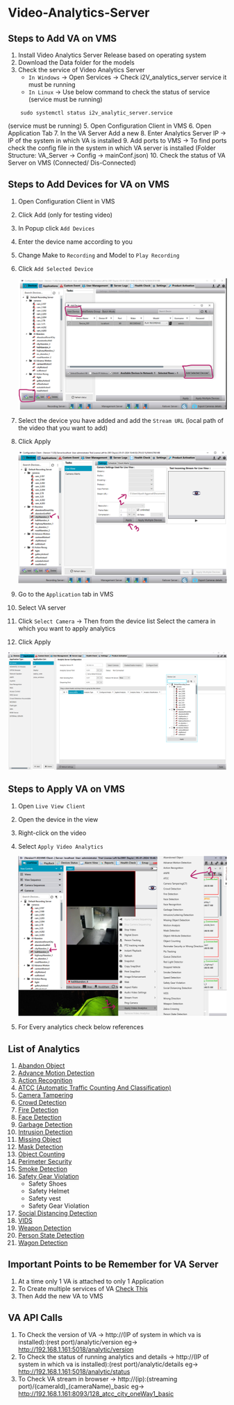 # Video-Analytics-Server
## Steps to Add VA on VMS
1. Install Video Analytics Server Release based on operating system
2. Download the Data folder for the models
3. Check the service of Video Analytics Server
   - `In Windows` -> Open Services -> Check i2V_analytics_server service it must be running
   - `In Linux` -> Use below command to check the status of service (service must be running)
```
    sudo systemctl status i2v_analytic_server.service
```
(service must be running)
5. Open Configuration Client in VMS
6. Open Application Tab
7. In the VA Server Add a new
8. Enter Analytics Server IP -> IP of the system in which VA is installed
9. Add ports to VMS -> To find ports check the config file in the system in which VA server is installed (Folder Structure: VA_Server -> Config -> mainConf.json)
10. Check the status of VA Server on VMS (Connected/ Dis-Connected)

## Steps to Add Devices for VA on VMS
1. Open Configuration Client in VMS
2. Click Add (only for testing video)
3. In Popup click `Add Devices`
4. Enter the device name according to you
5. Change Make to `Recording` and Model to `Play Recording`
6. Click `Add Selected Device`

   ![image](https://github.com/ayushaggarwalI2V/Video-Analytics-Server/blob/main/01%20Abandon%20Object%20Detection/images/vms.png "VMS image")
   
7. Select the device you have added and add the `Stream URL` (local path of the video that you want to add)
8. Click Apply

   ![image](https://github.com/ayushaggarwalI2V/Video-Analytics-Server/blob/main/01%20Abandon%20Object%20Detection/images/vms2.png "VMS image")

9. Go to the `Application` tab in VMS
10. Select VA server
11. Click `Select Camera` -> Then from the device list Select the camera in which you want to apply analytics
12. Click Apply

   ![image](https://github.com/ayushaggarwalI2V/Video-Analytics-Server/blob/main/01%20Abandon%20Object%20Detection/images/va.png "VMS image")
   
## Steps to Apply VA on VMS
1. Open `Live View Client`
2. Open the device in the view
3. Right-click on the video
4. Select `Apply Video Analytics`

   ![image](https://github.com/ayushaggarwalI2V/Video-Analytics-Server/blob/main/01%20Abandon%20Object%20Detection/images/lv.png "VMS image")
   
5. For Every analytics check below references
   
## List of Analytics
1. [Abandon Object](https://github.com/ayushaggarwalI2V/Video-Analytics-Server/tree/main/01%20Abandon%20Object%20Detection)
2. [Advance Motion Detection](https://github.com/ayushaggarwalI2V/Video-Analytics-Server/tree/main/02%20Advance%20Motion)
3. [Action Recognition](https://github.com/ayushaggarwalI2V/Video-Analytics-Server/tree/main/03%20Action%20Recognition)
4. [ATCC (Automatic Traffic Counting And Classification)]()
5. [Camera Tampering](https://github.com/ayushaggarwalI2V/Video-Analytics-Server/tree/main/05%20Camera%20Tampering)
6. [Crowd Detection](https://github.com/ayushaggarwalI2V/Video-Analytics-Server/tree/main/06%20Crowd%20Detection)
7. [Fire Detection](https://github.com/ayushaggarwalI2V/Video-Analytics-Server/tree/main/07%20Fire%20Detection)
8. [Face Detection](https://github.com/ayushaggarwalI2V/Video-Analytics-Server/tree/main/08%20Face%20Detection)
9. [Garbage Detection](https://github.com/ayushaggarwalI2V/Video-Analytics-Server/tree/main/09%20Garbage%20Detection)
10. [Intrusion Detection](https://github.com/ayushaggarwalI2V/Video-Analytics-Server/tree/main/10%20Intrusion%20Detection)
11. [Missing Object](https://github.com/ayushaggarwalI2V/Video-Analytics-Server/tree/main/11%20Missing%20Object%20Detection)
12. [Mask Detection](https://github.com/ayushaggarwalI2V/Video-Analytics-Server/tree/main/12%20Mask%20detection)
13. [Object Counting](https://github.com/ayushaggarwalI2V/Video-Analytics-Server/tree/main/13%20Object%20Counting)
14. [Perimeter Security](https://github.com/ayushaggarwalI2V/Video-Analytics-Server/tree/main/14%20Perimeter%20Security)
15. [Smoke Detection](https://github.com/ayushaggarwalI2V/Video-Analytics-Server/tree/main/15%20Smoke%20Detection)
16. [Safety Gear Violation]()
    * Safety Shoes
    * Safety Helmet
    * Safety vest
    * Safety Gear Violation
17. [Social Distancing Detection](https://github.com/ayushaggarwalI2V/Video-Analytics-Server/tree/main/17%20Social%20Distancing%20Detection)
18. [VIDS]()
19. [Weapon Detection](https://github.com/ayushaggarwalI2V/Video-Analytics-Server/tree/main/19%20Weapon%20Detection)
20. [Person State Detection](https://github.com/ayushaggarwalI2V/Video-Analytics-Server/tree/main/20%20Person%20State%20Detection)
21. [Wagon Detection](https://github.com/ayushaggarwalI2V/Video-Analytics-Server/tree/main/21%20Wagon%20Detection)

## Important Points to be Remember for VA Server
1. At a time only 1 VA is attached to only 1 Application
2. To Create multiple services of VA [Check This](https://stackoverflowteams.com/c/i2v-systems/questions/140)
3. Then Add the new VA to VMS
 
## VA API Calls
1. To Check the version of VA -> http://(IP of system in which va is installed):(rest port)/analytic/version eg-> http://192.168.1.161:5018/analytic/version
2. To Check the status of running analytics and details -> http://(IP of system in which va is installed):(rest port)/analytic/details eg-> http://192.168.1.161:5018/analytic/status
3. To Check VA stream in browser -> http://(ip):(streaming port)/(cameraId)_(cameraName)_basic eg-> http://192.168.1.161:8093/128_atcc_city_oneWay1_basic

